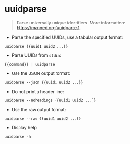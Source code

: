 # uuidparse

> Parse universally unique identifiers.
> More information: <https://manned.org/uuidparse.1>.

- Parse the specified UUIDs, use a tabular output format:

`uuidparse {{uuid1 uuid2 ...}}`

- Parse UUIDs from `stdin`:

`{{command}} | uuidparse`

- Use the JSON output format:

`uuidparse --json {{uuid1 uuid2 ...}}`

- Do not print a header line:

`uuidparse --noheadings {{uuid1 uuid2 ...}}`

- Use the raw output format:

`uuidparse --raw {{uuid1 uuid2 ...}}`

- Display help:

`uuidparse -h`

